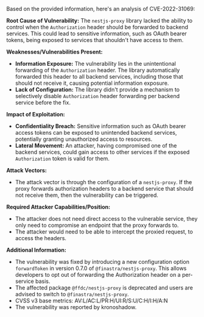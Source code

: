 Based on the provided information, here's an analysis of CVE-2022-31069:

**Root Cause of Vulnerability:**
The `nestjs-proxy` library lacked the ability to control when the `Authorization` header should be forwarded to backend services. This could lead to sensitive information, such as OAuth bearer tokens, being exposed to services that shouldn't have access to them.

**Weaknesses/Vulnerabilities Present:**
- **Information Exposure:** The vulnerability lies in the unintentional forwarding of the `Authorization` header. The library automatically forwarded this header to all backend services, including those that should not receive it, causing potential information exposure.
- **Lack of Configuration:** The library didn't provide a mechanism to selectively disable `Authorization` header forwarding per backend service before the fix.

**Impact of Exploitation:**
- **Confidentiality Breach:** Sensitive information such as OAuth bearer access tokens can be exposed to unintended backend services, potentially granting unauthorized access to resources.
- **Lateral Movement:** An attacker, having compromised one of the backend services, could gain access to other services if the exposed `Authorization` token is valid for them.

**Attack Vectors:**
- The attack vector is through the configuration of a `nestjs-proxy`. If the proxy forwards authorization headers to a backend service that should not receive them, then the vulnerability can be triggered.

**Required Attacker Capabilities/Position:**
- The attacker does not need direct access to the vulnerable service, they only need to compromise an endpoint that the proxy forwards to.
- The attacker would need to be able to intercept the proxied request, to access the headers.

**Additional Information:**
- The vulnerability was fixed by introducing a new configuration option `forwardToken` in version 0.7.0 of `@finastra/nestjs-proxy`. This allows developers to opt out of forwarding the Authorization header on a per-service basis.
- The affected package `@ffdc/nestjs-proxy` is deprecated and users are advised to switch to `@finastra/nestjs-proxy`.
- CVSS v3 base metrics: AV:L/AC:L/PR:H/UI:R/S:U/C:H/I:H/A:N
- The vulnerability was reported by kronoshadow.
